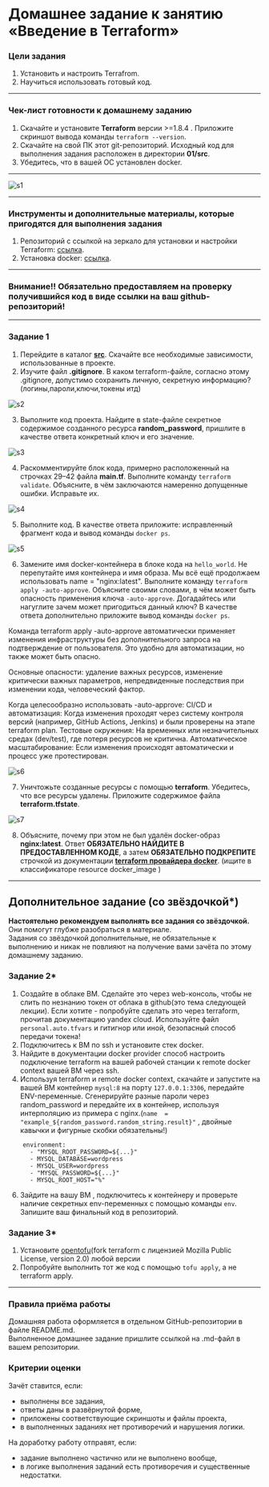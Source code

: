 # Домашнее задание к занятию «Введение в Terraform»

### Цели задания

1. Установить и настроить Terrafrom.
2. Научиться использовать готовый код.

------

### Чек-лист готовности к домашнему заданию

1. Скачайте и установите **Terraform** версии >=1.8.4 . Приложите скриншот вывода команды ```terraform --version```.
2. Скачайте на свой ПК этот git-репозиторий. Исходный код для выполнения задания расположен в директории **01/src**.
3. Убедитесь, что в вашей ОС установлен docker.

------
![s1](https://github.com/svpuzin/HomeWorkNetology/blob/main/Облачная%20инфраструктура.%20Terraform/Введение%20в%20Terraform/img/Снимок%20экрана%202024-12-08%20в%2012.30.37.png)



------
### Инструменты и дополнительные материалы, которые пригодятся для выполнения задания

1. Репозиторий с ссылкой на зеркало для установки и настройки Terraform: [ссылка](https://github.com/netology-code/devops-materials).
2. Установка docker: [ссылка](https://docs.docker.com/engine/install/ubuntu/). 
------
### Внимание!! Обязательно предоставляем на проверку получившийся код в виде ссылки на ваш github-репозиторий!
------

### Задание 1

1. Перейдите в каталог [**src**](https://github.com/netology-code/ter-homeworks/tree/main/01/src). Скачайте все необходимые зависимости, использованные в проекте. 
2. Изучите файл **.gitignore**. В каком terraform-файле, согласно этому .gitignore, допустимо сохранить личную, секретную информацию?(логины,пароли,ключи,токены итд)
   
![s2](https://github.com/svpuzin/HomeWorkNetology/blob/main/Облачная%20инфраструктура.%20Terraform/Введение%20в%20Terraform/img/Снимок%20экрана%202024-12-08%20в%2012.56.07.png)

3. Выполните код проекта. Найдите  в state-файле секретное содержимое созданного ресурса **random_password**, пришлите в качестве ответа конкретный ключ и его значение.

![s3](https://github.com/svpuzin/HomeWorkNetology/blob/main/Облачная%20инфраструктура.%20Terraform/Введение%20в%20Terraform/img/Снимок%20экрана%202024-12-08%20в%2013.03.11.png)

4. Раскомментируйте блок кода, примерно расположенный на строчках 29–42 файла **main.tf**.
Выполните команду ```terraform validate```. Объясните, в чём заключаются намеренно допущенные ошибки. Исправьте их.

![s4](https://github.com/svpuzin/HomeWorkNetology/blob/main/Облачная%20инфраструктура.%20Terraform/Введение%20в%20Terraform/img/Снимок%20экрана%202024-12-08%20в%2014.00.19.png)

5. Выполните код. В качестве ответа приложите: исправленный фрагмент кода и вывод команды ```docker ps```.

![s5](https://github.com/svpuzin/HomeWorkNetology/blob/main/Облачная%20инфраструктура.%20Terraform/Введение%20в%20Terraform/img/Снимок%20экрана%202024-12-08%20в%2014.31.31.png)

6. Замените имя docker-контейнера в блоке кода на ```hello_world```. Не перепутайте имя контейнера и имя образа. Мы всё ещё продолжаем использовать name = "nginx:latest". Выполните команду ```terraform apply -auto-approve```.
Объясните своими словами, в чём может быть опасность применения ключа  ```-auto-approve```. Догадайтесь или нагуглите зачем может пригодиться данный ключ? В качестве ответа дополнительно приложите вывод команды ```docker ps```.

Команда terraform apply -auto-approve автоматически применяет изменения инфраструктуры без дополнительного запроса на подтверждение от пользователя. Это удобно для автоматизации, но также может быть опасно. 
   
   Основные опасности: удаление важных ресурсов, изменение критически важных параметров, непредвиденные последствия при изменении кода, человеческий фактор. 
   
   Когда целесообразно использовать -auto-approve: 
CI/CD и автоматизация: Когда изменения проходят через систему контроля версий (например, GitHub Actions, Jenkins) и были проверены на этапе terraform plan.
Тестовые окружения: На временных или незначительных средах (dev/test), где потеря ресурсов не критична.
Автоматическое масштабирование: Если изменения происходят автоматически и процесс уже протестирован.

![s6](https://github.com/svpuzin/HomeWorkNetology/blob/main/Облачная%20инфраструктура.%20Terraform/Введение%20в%20Terraform/img/Снимок%20экрана%202024-12-08%20в%2015.14.13.png)

7. Уничтожьте созданные ресурсы с помощью **terraform**. Убедитесь, что все ресурсы удалены. Приложите содержимое файла **terraform.tfstate**. 

![s7](https://github.com/svpuzin/HomeWorkNetology/blob/main/Облачная%20инфраструктура.%20Terraform/Введение%20в%20Terraform/img/Снимок%20экрана%202024-12-08%20в%2015.35.40.png)

8. Объясните, почему при этом не был удалён docker-образ **nginx:latest**. Ответ **ОБЯЗАТЕЛЬНО НАЙДИТЕ В ПРЕДОСТАВЛЕННОМ КОДЕ**, а затем **ОБЯЗАТЕЛЬНО ПОДКРЕПИТЕ** строчкой из документации [**terraform провайдера docker**](https://docs.comcloud.xyz/providers/kreuzwerker/docker/latest/docs).  (ищите в классификаторе resource docker_image )


------

## Дополнительное задание (со звёздочкой*)

**Настоятельно рекомендуем выполнять все задания со звёздочкой.** Они помогут глубже разобраться в материале.   
Задания со звёздочкой дополнительные, не обязательные к выполнению и никак не повлияют на получение вами зачёта по этому домашнему заданию. 

### Задание 2*

1. Создайте в облаке ВМ. Сделайте это через web-консоль, чтобы не слить по незнанию токен от облака в github(это тема следующей лекции). Если хотите - попробуйте сделать это через terraform, прочитав документацию yandex cloud. Используйте файл ```personal.auto.tfvars``` и гитигнор или иной, безопасный способ передачи токена!
2. Подключитесь к ВМ по ssh и установите стек docker.
3. Найдите в документации docker provider способ настроить подключение terraform на вашей рабочей станции к remote docker context вашей ВМ через ssh.
4. Используя terraform и  remote docker context, скачайте и запустите на вашей ВМ контейнер ```mysql:8``` на порту ```127.0.0.1:3306```, передайте ENV-переменные. Сгенерируйте разные пароли через random_password и передайте их в контейнер, используя интерполяцию из примера с nginx.(```name  = "example_${random_password.random_string.result}"```  , двойные кавычки и фигурные скобки обязательны!) 
```
    environment:
      - "MYSQL_ROOT_PASSWORD=${...}"
      - MYSQL_DATABASE=wordpress
      - MYSQL_USER=wordpress
      - "MYSQL_PASSWORD=${...}"
      - MYSQL_ROOT_HOST="%"
```

6. Зайдите на вашу ВМ , подключитесь к контейнеру и проверьте наличие секретных env-переменных с помощью команды ```env```. Запишите ваш финальный код в репозиторий.

### Задание 3*
1. Установите [opentofu](https://opentofu.org/)(fork terraform с лицензией Mozilla Public License, version 2.0) любой версии
2. Попробуйте выполнить тот же код с помощью ```tofu apply```, а не terraform apply.
------

### Правила приёма работы

Домашняя работа оформляется в отдельном GitHub-репозитории в файле README.md.   
Выполненное домашнее задание пришлите ссылкой на .md-файл в вашем репозитории.

### Критерии оценки

Зачёт ставится, если:

* выполнены все задания,
* ответы даны в развёрнутой форме,
* приложены соответствующие скриншоты и файлы проекта,
* в выполненных заданиях нет противоречий и нарушения логики.

На доработку работу отправят, если:

* задание выполнено частично или не выполнено вообще,
* в логике выполнения заданий есть противоречия и существенные недостатки. 

